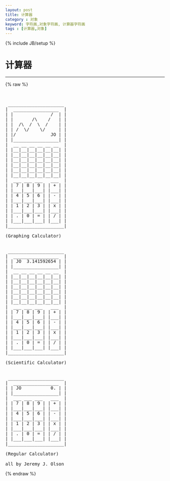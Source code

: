```yaml
---
layout: post
title: 计算器
category : 对象
keyword: 字符画,对象字符画, 计算器字符画
tags : [计算器,对象]
---
```

{% include JB/setup %}
# 计算器
---
{% raw %}
<pre>


 _____________________
|  _________________  |
| |              /  | |
| |       /\    /   | |
| |  /\  /  \  /    | |
| | /  \/    \/     | |
| |/             JO | |
| |_________________| |
|  __ __ __ __ __ __  |
| |__|__|__|__|__|__| |
| |__|__|__|__|__|__| |
| |__|__|__|__|__|__| |
| |__|__|__|__|__|__| |
| |__|__|__|__|__|__| |
| |__|__|__|__|__|__| |
|  ___ ___ ___   ___  |
| | 7 | 8 | 9 | | + | |
| |___|___|___| |___| |
| | 4 | 5 | 6 | | - | |
| |___|___|___| |___| |
| | 1 | 2 | 3 | | x | |
| |___|___|___| |___| |
| | . | 0 | = | | / | |
| |___|___|___| |___| |
|_____________________|

(Graphing Calculator)


 _____________________
|  _________________  |
| | JO  3.141592654 | |
| |_________________| |
|  __ __ __ __ __ __  |
| |__|__|__|__|__|__| |
| |__|__|__|__|__|__| |
| |__|__|__|__|__|__| |
| |__|__|__|__|__|__| |
| |__|__|__|__|__|__| |
| |__|__|__|__|__|__| |
|  ___ ___ ___   ___  |
| | 7 | 8 | 9 | | + | |
| |___|___|___| |___| |
| | 4 | 5 | 6 | | - | |
| |___|___|___| |___| |
| | 1 | 2 | 3 | | x | |
| |___|___|___| |___| |
| | . | 0 | = | | / | |
| |___|___|___| |___| |
|_____________________|

(Scientific Calculator)


 _____________________
|  _________________  |
| | JO           0. | |
| |_________________| |
|  ___ ___ ___   ___  |
| | 7 | 8 | 9 | | + | |
| |___|___|___| |___| |
| | 4 | 5 | 6 | | - | |
| |___|___|___| |___| |
| | 1 | 2 | 3 | | x | |
| |___|___|___| |___| |
| | . | 0 | = | | / | |
| |___|___|___| |___| |
|_____________________|

(Regular Calculator)

all by Jeremy J. Olson  </pre>
{% endraw %}
